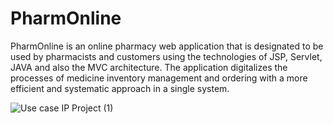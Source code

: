 # PharmOnline
PharmOnline is an online pharmacy web application that is designated to be used by pharmacists and customers using the technologies of JSP, Servlet, JAVA and also the MVC architecture.
The application digitalizes the processes of medicine inventory management and ordering with a more efficient and systematic approach in a single system.

![Use case IP Project (1)](https://user-images.githubusercontent.com/87175059/159217935-61a35379-77d4-49db-a312-2c0c267e0378.jpg)

